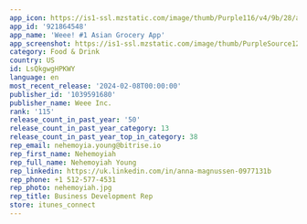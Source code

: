 ```yaml
---
app_icon: https://is1-ssl.mzstatic.com/image/thumb/Purple116/v4/9b/28/a6/9b28a668-3737-b069-6e6c-9b1b6d1582f0/AppIcon-0-0-1x_U007emarketing-0-5-0-85-220.png/1024x1024bb.png
app_id: '921864548'
app_name: 'Weee! #1 Asian Grocery App'
app_screenshot: https://is1-ssl.mzstatic.com/image/thumb/PurpleSource126/v4/ef/8c/33/ef8c3389-8d26-f26f-085f-2412394c6b0b/b6b150d0-23a6-4249-b6b1-213b4cbc9648_0_APP_IPHONE_65_0.png/1242x2688bb.png
category: Food & Drink
country: US
id: LsQkgwgHPKWY
language: en
most_recent_release: '2024-02-08T00:00:00'
publisher_id: '1039591680'
publisher_name: Weee Inc.
rank: '115'
release_count_in_past_year: '50'
release_count_in_past_year_category: 13
release_count_in_past_year_top_in_category: 38
rep_email: nehemoyia.young@bitrise.io
rep_first_name: Nehemoyiah
rep_full_name: Nehemoyiah Young
rep_linkedin: https://uk.linkedin.com/in/anna-magnussen-0977131b
rep_phone: +1 512-577-4531
rep_photo: nehemoyiah.jpg
rep_title: Business Development Rep
store: itunes_connect
---
```

